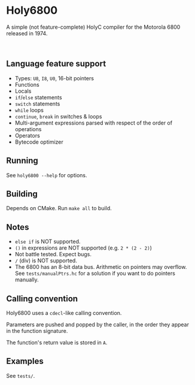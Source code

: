 # Holy6800

A simple (not feature-complete) HolyC compiler for the Motorola 6800 released in 1974.

<br/>

## Language feature support
 - Types: `U8`, `I8`, `U0`, 16-bit pointers
 - Functions
 - Locals
 - `if`/`else` statements
 - `switch` statements
 - `while` loops
 - `continue`, `break` in switches & loops
 - Multi-argument expressions parsed with respect of the order of operations
 - Operators
 - Bytecode optimizer

## Running
See `holy6800 --help` for options.

## Building
Depends on CMake. Run `make all` to build.

## Notes
 - `else if` is NOT supported.
 - `()` in expressions are NOT supported (e.g. `2 * (2 - 2)`)
 - Not battle tested. Expect bugs.
 - `/` (div) is NOT supported.
 - The 6800 has an 8-bit data bus. Arithmetic on pointers may overflow. See `tests/manualPtrs.hc` for a solution if you want to do pointers manually.

## Calling convention
Holy6800 uses a `cdecl`-like calling convention.

Parameters are pushed and popped by the caller, in the order they appear in the function signature.

The function's return value is stored in `A`.

## Examples
See `tests/`.
